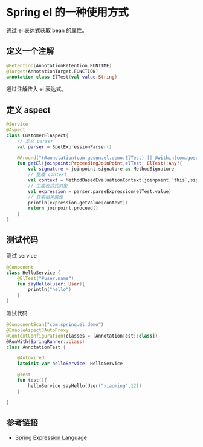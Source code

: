 # Spring el 的一种使用方式

通过 el 表达式获取 bean 的属性。

## 定义一个注解

```kotlin
@Retention(AnnotationRetention.RUNTIME)
@Target(AnnotationTarget.FUNCTION)
annotation class ElTest(val value:String)
```

通过注解传入 el 表达式。

## 定义 aspect

```kotlin
@Service
@Aspect
class CustomerElAspect{
    // 定义 parser
    val parser = SpelExpressionParser()

    @Around("(@annotation(com.gosun.el.demo.ElTest) || @within(com.gosun.el.demo.ElTest)) && @annotation(elTest)")
    fun getEl(joinpoint:ProceedingJoinPoint,elTest: ElTest):Any?{
        val signature = joinpoint.signature as MethodSignature
        // 生成 context
        val context = MethodBasedEvaluationContext(joinpoint.`this`,signature.method,joinpoint.args,DefaultParameterNameDiscoverer())
        // 生成表达式对象
        val expression = parser.parseExpression(elTest.value)
        // 获取相关属性
        println(expression.getValue(context))
        return joinpoint.proceed()
    }
}
```

## 测试代码

测试 service

```kotlin
@Component
class HelloService {
    @ElTest("#user.name")
    fun sayHello(user: User){
        println("hello")
    }
}
```

测试代码

```kotlin
@ComponentScan("com.spring.el.demo")
@EnableAspectJAutoProxy
@ContextConfiguration(classes = [AnnotationTest::class])
@RunWith(SpringRunner::class)
class AnnotationTest {

    @Autowired
    lateinit var helloService: HelloService

    @Test
    fun test(){
        helloService.sayHello(User("xiaoming",12))
    }

}
```

## 参考链接

- [Spring Expression Language](https://docs.spring.io/spring/docs/5.0.9.RELEASE/spring-framework-reference/core.html#expressions)
